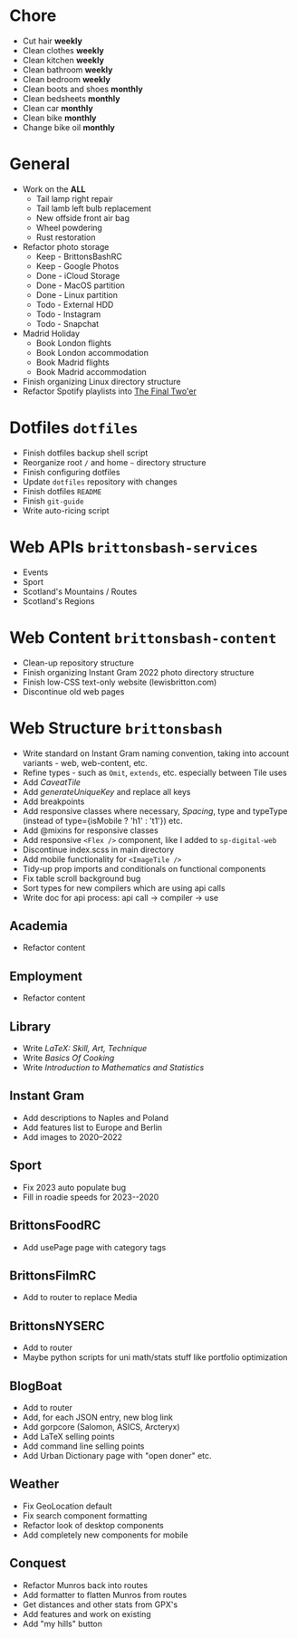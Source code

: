 # Chore

- Cut hair **weekly**
- Clean clothes **weekly**
- Clean kitchen **weekly**
- Clean bathroom **weekly**
- Clean bedroom **weekly**
- Clean boots and shoes **monthly**
- Clean bedsheets **monthly**
- Clean car **monthly**
- Clean bike **monthly**
- Change bike oil **monthly**

# General

- Work on the **ALL**
  - Tail lamp right repair
  - Tail lamb left bulb replacement
  - New offside front air bag
  - Wheel powdering
  - Rust restoration
- Refactor photo storage
  - Keep - BrittonsBashRC
  - Keep - Google Photos
  - Done - iCloud Storage
  - Done - MacOS partition
  - Done - Linux partition
  - Todo - External HDD
  - Todo - Instagram
  - Todo - Snapchat
- Madrid Holiday
  - Book London flights
  - Book London accommodation
  - Book Madrid flights
  - Book Madrid accommodation
- Finish organizing Linux directory structure
- Refactor Spotify playlists into [The Final Two'er](./the-final-twoer-discs.md)

# Dotfiles `dotfiles`

- Finish dotfiles backup shell script
- Reorganize root `/` and home `~` directory structure
- Finish configuring dotfiles
- Update `dotfiles` repository with changes
- Finish dotfiles `README`
- Finish `git-guide`
- Write auto-ricing script

# Web APIs `brittonsbash-services`

- Events
- Sport
- Scotland's Mountains / Routes
- Scotland's Regions

# Web Content `brittonsbash-content`

- Clean-up repository structure
- Finish organizing Instant Gram 2022 photo directory structure
- Finish low-CSS text-only website (lewisbritton.com)
- Discontinue old web pages

# Web Structure `brittonsbash`

- Write standard on Instant Gram naming convention, taking into account variants - web, web-content, etc.
- Refine types - such as `Omit`, `extends`, etc. especially between Tile uses
- Add _CaveatTile_
- Add _generateUniqueKey_ and replace all keys
- Add breakpoints
- Add responsive classes where necessary, _Spacing_, type and typeType (instead of type={isMobile ? 'h1' : 't1'}) etc.
- Add @mixins for responsive classes
- Add responsive `<Flex />` component, like I added to `sp-digital-web`
- Discontinue index.scss in main directory
- Add mobile functionality for `<ImageTile />`
- Tidy-up prop imports and conditionals on functional components
- Fix table scroll background bug
- Sort types for new compilers which are using api calls
- Write doc for api process: api call -> compiler -> use

## Academia

- Refactor content

## Employment

- Refactor content

## Library

- Write _LaTeX: Skill, Art, Technique_
- Write _Basics Of Cooking_
- Write _Introduction to Mathematics and Statistics_

## Instant Gram

- Add descriptions to Naples and Poland
- Add features list to Europe and Berlin
- Add images to 2020–2022

## Sport

- Fix 2023 auto populate bug
- Fill in roadie speeds for 2023--2020

## BrittonsFoodRC

- Add usePage page with category tags

## BrittonsFilmRC

- Add to router to replace Media

## BrittonsNYSERC

- Add to router
- Maybe python scripts for uni math/stats stuff like portfolio optimization

## BlogBoat

- Add to router
- Add, for each JSON entry, new blog link
- Add gorpcore (Salomon, ASICS, Arcteryx)
- Add LaTeX selling points
- Add command line selling points
- Add Urban Dictionary page with "open doner" etc.

## Weather

- Fix GeoLocation default
- Fix search component formatting
- Refactor look of desktop components
- Add completely new components for mobile

## Conquest

- Refactor Munros back into routes
- Add formatter to flatten Munros from routes
- Get distances and other stats from GPX's
- Add features and work on existing
- Add "my hills" button
